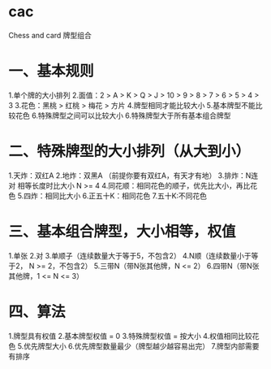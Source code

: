 # cac
Chess and card
牌型组合

# 一、基本规则
1.单个牌的大小排列
2.面值：2 > A > K > Q > J > 10 > 9 > 8 > 7 > 6 > 5 > 4 > 3
3.花色：黑桃 > 红桃 > 梅花 > 方片
4.牌型相同才能比较大小
5.基本牌型不能比较花色
6.特殊牌型之间可以比较大小
6.特殊牌型大于所有基本组合牌型

# 二、特殊牌型的大小排列（从大到小）
1.天炸：双红A 
2.地炸：双黑A （前提你要有双红A，有天才有地）
3.排炸：N连对 相等长度时比大小 N >= 4
4.同花顺：相同花色的顺子，优先比大小，再比花色
5.四炸：相同比大小
6.正五十K：相同花色
7.五十K:不同花色

# 三、基本组合牌型，大小相等，权值
1.单张
2.对
3.单顺子（连续数量大于等于5，不包含2）
4.N顺（连续数量小于等于2， N >= 2，不包含2）
5.三带N（带N张其他牌，N <= 2）
6.四带N（带N张其他牌，1 <= N <= 3）

# 四、算法
1.牌型具有权值
2.基本牌型权值 = 0
3.特殊牌型权值 = 按大小
4.权值相同比较花色
5.优先牌型大小
6.优先牌型数量最少（牌型越少越容易出完）
7.牌型内部需要有排序